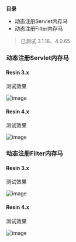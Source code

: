 **目录**
- 动态注册Servlet内存马
- 动态注册Filter内存马

> 已测试 3.1.16、4.0.65

### 动态注册Servlet内存马

#### Resin 3.x
测试效果

![image](https://user-images.githubusercontent.com/55024146/144110176-47b8e700-3325-4e06-aeaa-34147ee78388.png)


#### Resin 4.x
测试效果

![image](https://user-images.githubusercontent.com/55024146/144110009-e42cc268-2e4d-423e-8cc5-73925e674bf1.png)


### 动态注册Filter内存马

#### Resin 3.x
测试效果

![image](https://user-images.githubusercontent.com/55024146/144110320-d0c6b574-c5d8-419c-b68e-08342236a7b1.png)


#### Resin 4.x

测试效果

![image](https://user-images.githubusercontent.com/55024146/144109894-748339fa-78de-4e9e-a0a0-6d41a4f6880b.png)
